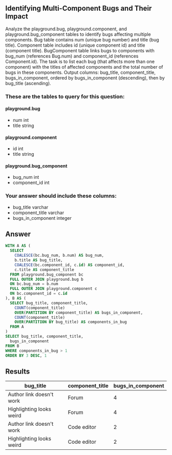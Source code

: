 ## Identifying Multi-Component Bugs and Their Impact
 
Analyze the playground.bug, playground.component, and playground.bug_component tables to identify bugs affecting multiple components. Bug table contains num (unique bug number) and title (bug title). Component table includes id (unique component id) and title (component title). BugComponent table links bugs to components with bug_num (references Bug.num) and component_id (references Component.id). The task is to list each bug (that affects more than one component) with the titles of affected components and the total number of bugs in these components. Output columns: bug_title, component_title, bugs_in_component, ordered by bugs_in_component (descending), then by bug_title (ascending).

### These are the tables to query for this question:
#### **playground.bug**
- num int
- title string
#### **playground.component**
- id int
- title string
#### **playground.bug_component**
- bug_num int
- component_id int
### Your answer should include these columns:
- bug_title varchar
- component_title varchar
- bugs_in_component integer

## Answer
```sql
WITH A AS (
  SELECT 
    COALESCE(bc.bug_num, b.num) AS bug_num,
    b.title AS bug_title,
    COALESCE(bc.component_id, c.id) AS component_id,
    c.title AS component_title
  FROM playground.bug_component bc 
  FULL OUTER JOIN playground.bug b
  ON bc.bug_num = b.num
  FULL OUTER JOIN playground.component c
  ON bc.component_id = c.id
), B AS (
  SELECT bug_title, component_title, 
    COUNT(component_title) 
    OVER(PARTITION BY component_title) AS bugs_in_component,
    COUNT(component_title) 
    OVER(PARTITION BY bug_title) AS components_in_bug
  FROM A
)
SELECT bug_title, component_title,
  bugs_in_component
FROM B
WHERE components_in_bug > 1
ORDER BY 3 DESC, 1
```


## Results
| bug_title                | component_title | bugs_in_component |
|--------------------------|-----------------|-------------------|
| Author link doesn't work | Forum           | 4                 |
| Highlighting looks weird | Forum           | 4                 |
| Author link doesn't work | Code editor     | 2                 |
| Highlighting looks weird | Code editor     | 2                 |